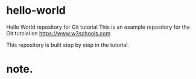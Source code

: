 # hello-world
Hello World repository for Git tutorial
This is an example repository for the Git tutoial on https://www.w3schools.com

This repository is built step by step in the tutorial.

# note. 
